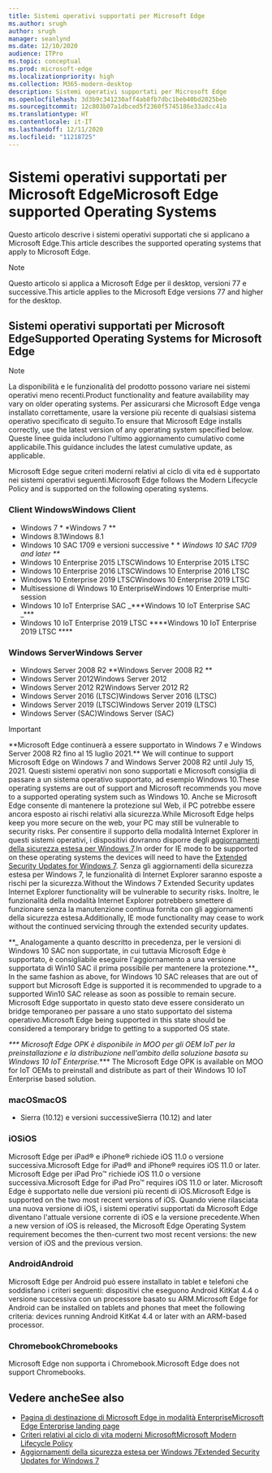 ```yaml
---
title: Sistemi operativi supportati per Microsoft Edge
ms.author: srugh
author: srugh
manager: seanlynd
ms.date: 12/10/2020
audience: ITPro
ms.topic: conceptual
ms.prod: microsoft-edge
ms.localizationpriority: high
ms.collection: M365-modern-desktop
description: Sistemi operativi supportati per Microsoft Edge
ms.openlocfilehash: 3d3b9c341230aff4ab8fb7dbc1beb40bd2025beb
ms.sourcegitcommit: 12c803b07a1dbced5f2360f5745186e33adcc41a
ms.translationtype: HT
ms.contentlocale: it-IT
ms.lasthandoff: 12/11/2020
ms.locfileid: "11218725"
---
```

# <span data-ttu-id="c6bfc-103">Sistemi operativi supportati per Microsoft Edge</span><span class="sxs-lookup"><span data-stu-id="c6bfc-103">Microsoft Edge supported Operating Systems</span></span>

<span data-ttu-id="c6bfc-104">Questo articolo descrive i sistemi operativi supportati che si applicano a Microsoft Edge.</span><span class="sxs-lookup"><span data-stu-id="c6bfc-104">This article describes the supported operating systems that apply to Microsoft Edge.</span></span>

> [!NOTE]
> <span data-ttu-id="c6bfc-105">Questo articolo si applica a Microsoft Edge per il desktop, versioni 77 e successive.</span><span class="sxs-lookup"><span data-stu-id="c6bfc-105">This article applies to the Microsoft Edge versions 77 and higher for the desktop.</span></span>

## <span data-ttu-id="c6bfc-106">Sistemi operativi supportati per Microsoft Edge</span><span class="sxs-lookup"><span data-stu-id="c6bfc-106">Supported Operating Systems for Microsoft Edge</span></span>

> [!NOTE]
> <span data-ttu-id="c6bfc-107">La disponibilità e le funzionalità del prodotto possono variare nei sistemi operativi meno recenti.</span><span class="sxs-lookup"><span data-stu-id="c6bfc-107">Product functionality and feature availability may vary on older operating systems.</span></span> <span data-ttu-id="c6bfc-108">Per assicurarsi che Microsoft Edge venga installato correttamente, usare la versione più recente di qualsiasi sistema operativo specificato di seguito.</span><span class="sxs-lookup"><span data-stu-id="c6bfc-108">To ensure that Microsoft Edge installs correctly, use the latest version of any operating system specified below.</span></span> <span data-ttu-id="c6bfc-109">Queste linee guida includono l'ultimo aggiornamento cumulativo come applicabile.</span><span class="sxs-lookup"><span data-stu-id="c6bfc-109">This guidance includes the latest cumulative update, as applicable.</span></span>

<span data-ttu-id="c6bfc-110">Microsoft Edge segue criteri moderni relativi al ciclo di vita ed è supportato nei sistemi operativi seguenti.</span><span class="sxs-lookup"><span data-stu-id="c6bfc-110">Microsoft Edge follows the Modern Lifecycle Policy and is supported on the following operating systems.</span></span>

### <span data-ttu-id="c6bfc-111">Client Windows</span><span class="sxs-lookup"><span data-stu-id="c6bfc-111">Windows Client</span></span>

- <span data-ttu-id="c6bfc-112">Windows 7 \* \*</span><span class="sxs-lookup"><span data-stu-id="c6bfc-112">Windows 7 \*\*</span></span>
- <span data-ttu-id="c6bfc-113">Windows 8.1</span><span class="sxs-lookup"><span data-stu-id="c6bfc-113">Windows 8.1</span></span>
- <span data-ttu-id="c6bfc-114">Windows 10 SAC 1709 e versioni successive \* \* _</span><span class="sxs-lookup"><span data-stu-id="c6bfc-114">Windows 10 SAC 1709 and later \*\*_</span></span>
- <span data-ttu-id="c6bfc-115">Windows 10 Enterprise 2015 LTSC</span><span class="sxs-lookup"><span data-stu-id="c6bfc-115">Windows 10 Enterprise 2015 LTSC</span></span>
- <span data-ttu-id="c6bfc-116">Windows 10 Enterprise 2016 LTSC</span><span class="sxs-lookup"><span data-stu-id="c6bfc-116">Windows 10 Enterprise 2016 LTSC</span></span>
- <span data-ttu-id="c6bfc-117">Windows 10 Enterprise 2019 LTSC</span><span class="sxs-lookup"><span data-stu-id="c6bfc-117">Windows 10 Enterprise 2019 LTSC</span></span>
- <span data-ttu-id="c6bfc-118">Multisessione di Windows 10 Enterprise</span><span class="sxs-lookup"><span data-stu-id="c6bfc-118">Windows 10 Enterprise multi-session</span></span>
- <span data-ttu-id="c6bfc-119">Windows 10 IoT Enterprise SAC _\*\*\*</span><span class="sxs-lookup"><span data-stu-id="c6bfc-119">Windows 10 IoT Enterprise SAC _\*\*\*</span></span>
- <span data-ttu-id="c6bfc-120">Windows 10 IoT Enterprise 2019 LTSC \*\*\*\*</span><span class="sxs-lookup"><span data-stu-id="c6bfc-120">Windows 10 IoT Enterprise 2019 LTSC \*\*\*\*</span></span>



### <span data-ttu-id="c6bfc-121">Windows Server</span><span class="sxs-lookup"><span data-stu-id="c6bfc-121">Windows Server</span></span>

- <span data-ttu-id="c6bfc-122">Windows Server 2008 R2 \*\*</span><span class="sxs-lookup"><span data-stu-id="c6bfc-122">Windows Server 2008 R2 \*\*</span></span>
- <span data-ttu-id="c6bfc-123">Windows Server 2012</span><span class="sxs-lookup"><span data-stu-id="c6bfc-123">Windows Server 2012</span></span>
- <span data-ttu-id="c6bfc-124">Windows Server 2012 R2</span><span class="sxs-lookup"><span data-stu-id="c6bfc-124">Windows Server 2012 R2</span></span>
- <span data-ttu-id="c6bfc-125">Windows Server 2016 (LTSC)</span><span class="sxs-lookup"><span data-stu-id="c6bfc-125">Windows Server 2016 (LTSC)</span></span>
- <span data-ttu-id="c6bfc-126">Windows Server 2019 (LTSC)</span><span class="sxs-lookup"><span data-stu-id="c6bfc-126">Windows Server 2019 (LTSC)</span></span>
- <span data-ttu-id="c6bfc-127">Windows Server (SAC)</span><span class="sxs-lookup"><span data-stu-id="c6bfc-127">Windows Server (SAC)</span></span>

> [!IMPORTANT]
> <span data-ttu-id="c6bfc-128">\*\*Microsoft Edge continuerà a essere supportato in Windows 7 e Windows Server 2008 R2 fino al 15 luglio 2021.</span><span class="sxs-lookup"><span data-stu-id="c6bfc-128">\*\* We will continue to support Microsoft Edge on Windows 7 and Windows Server 2008 R2 until July 15, 2021.</span></span> <span data-ttu-id="c6bfc-129">Questi sistemi operativi non sono supportati e Microsoft consiglia di passare a un sistema operativo supportato, ad esempio Windows 10.</span><span class="sxs-lookup"><span data-stu-id="c6bfc-129">These operating systems are out of support and Microsoft recommends you move to a supported operating system such as Windows 10.</span></span> <span data-ttu-id="c6bfc-130">Anche se Microsoft Edge consente di mantenere la protezione sul Web, il PC potrebbe essere ancora esposto ai rischi relativi alla sicurezza.</span><span class="sxs-lookup"><span data-stu-id="c6bfc-130">While Microsoft Edge helps keep you more secure on the web, your PC may still be vulnerable to security risks.</span></span> <span data-ttu-id="c6bfc-131">Per consentire il supporto della modalità Internet Explorer in questi sistemi operativi, i dispositivi dovranno disporre degli [aggiornamenti della sicurezza estesa per Windows 7](https://support.microsoft.com/help/4527878/faq-about-extended-security-updates-for-windows-7).</span><span class="sxs-lookup"><span data-stu-id="c6bfc-131">In order for IE mode to be supported on these operating systems the devices will need to have the [Extended Security Updates for Windows 7](https://support.microsoft.com/help/4527878/faq-about-extended-security-updates-for-windows-7).</span></span> <span data-ttu-id="c6bfc-132">Senza gli aggiornamenti della sicurezza estesa per Windows 7, le funzionalità di Internet Explorer saranno esposte a rischi per la sicurezza.</span><span class="sxs-lookup"><span data-stu-id="c6bfc-132">Without the Windows 7 Extended Security updates Internet Explorer functionality will be vulnerable to security risks.</span></span> <span data-ttu-id="c6bfc-133">Inoltre, le funzionalità della modalità Internet Explorer potrebbero smettere di funzionare senza la manutenzione continua fornita con gli aggiornamenti della sicurezza estesa.</span><span class="sxs-lookup"><span data-stu-id="c6bfc-133">Additionally, IE mode functionality may cease to work without the continued servicing through the extended security updates.</span></span>  
>
> <span data-ttu-id="c6bfc-134">\*\*_ Analogamente a quanto descritto in precedenza, per le versioni di Windows 10 SAC non supportate, in cui tuttavia Microsoft Edge è supportato, è consigliabile eseguire l'aggiornamento a una versione supportata di Win10 SAC il prima possibile per mantenere la protezione.</span><span class="sxs-lookup"><span data-stu-id="c6bfc-134">\*\*_ In the same fashion as above, for Windows 10 SAC releases that are out of support but Microsoft Edge is supported it is recommended to upgrade to a supported Win10 SAC release as soon as possible to remain secure.</span></span> <span data-ttu-id="c6bfc-135">Microsoft Edge supportato in questo stato deve essere considerato un bridge temporaneo per passare a uno stato supportato del sistema operativo.</span><span class="sxs-lookup"><span data-stu-id="c6bfc-135">Microsoft Edge being supported in this state should be considered a temporary bridge to getting to a supported OS state.</span></span>
>
> <span data-ttu-id="c6bfc-136">_\*\*\* Microsoft Edge OPK è disponibile in MOO per gli OEM IoT per la preinstallazione e la distribuzione nell'ambito della soluzione basata su Windows 10 IoT Enterprise.</span><span class="sxs-lookup"><span data-stu-id="c6bfc-136">_\*\*\* The Microsoft Edge OPK is available on MOO for IoT OEMs to preinstall and distribute as part of their Windows 10 IoT Enterprise based solution.</span></span>

### <span data-ttu-id="c6bfc-137">macOS</span><span class="sxs-lookup"><span data-stu-id="c6bfc-137">macOS</span></span>

- <span data-ttu-id="c6bfc-138">Sierra (10.12) e versioni successive</span><span class="sxs-lookup"><span data-stu-id="c6bfc-138">Sierra (10.12) and later</span></span>

### <span data-ttu-id="c6bfc-139">iOS</span><span class="sxs-lookup"><span data-stu-id="c6bfc-139">iOS</span></span>

<span data-ttu-id="c6bfc-140">Microsoft Edge per iPad&reg; e iPhone&reg; richiede iOS 11.0 o versione successiva.</span><span class="sxs-lookup"><span data-stu-id="c6bfc-140">Microsoft Edge for iPad&reg; and iPhone&reg; requires iOS 11.0 or later.</span></span> <span data-ttu-id="c6bfc-141">Microsoft Edge per iPad Pro&trade; richiede iOS 11.0 o versione successiva.</span><span class="sxs-lookup"><span data-stu-id="c6bfc-141">Microsoft Edge for iPad Pro&trade; requires iOS 11.0 or later.</span></span> <span data-ttu-id="c6bfc-142">Microsoft Edge è supportato nelle due versioni più recenti di iOS.</span><span class="sxs-lookup"><span data-stu-id="c6bfc-142">Microsoft Edge is supported on the two most recent versions of iOS.</span></span> <span data-ttu-id="c6bfc-143">Quando viene rilasciata una nuova versione di iOS, i sistemi operativi supportati da Microsoft Edge diventano l'attuale versione corrente di iOS e la versione precedente.</span><span class="sxs-lookup"><span data-stu-id="c6bfc-143">When a new version of iOS is released, the Microsoft Edge Operating System requirement becomes the then-current two most recent versions: the new version of iOS and the previous version.</span></span>

### <span data-ttu-id="c6bfc-144">Android</span><span class="sxs-lookup"><span data-stu-id="c6bfc-144">Android</span></span>

<span data-ttu-id="c6bfc-145">Microsoft Edge per Android può essere installato in tablet e telefoni che soddisfano i criteri seguenti: dispositivi che eseguono Android KitKat 4.4 o versione successiva con un processore basato su ARM.</span><span class="sxs-lookup"><span data-stu-id="c6bfc-145">Microsoft Edge for Android can be installed on tablets and phones that meet the following criteria: devices running Android KitKat 4.4 or later with an ARM-based processor.</span></span>

### <span data-ttu-id="c6bfc-146">Chromebook</span><span class="sxs-lookup"><span data-stu-id="c6bfc-146">Chromebooks</span></span>

<span data-ttu-id="c6bfc-147">Microsoft Edge non supporta i Chromebook.</span><span class="sxs-lookup"><span data-stu-id="c6bfc-147">Microsoft Edge does not support Chromebooks.</span></span>

## <span data-ttu-id="c6bfc-148">Vedere anche</span><span class="sxs-lookup"><span data-stu-id="c6bfc-148">See also</span></span>

- [<span data-ttu-id="c6bfc-149">Pagina di destinazione di Microsoft Edge in modalità Enterprise</span><span class="sxs-lookup"><span data-stu-id="c6bfc-149">Microsoft Edge Enterprise landing page</span></span>](https://aka.ms/EdgeEnterprise)
- [<span data-ttu-id="c6bfc-150">Criteri relativi al ciclo di vita moderni Microsoft</span><span class="sxs-lookup"><span data-stu-id="c6bfc-150">Microsoft Modern Lifecycle Policy</span></span>](https://support.microsoft.com/help/30881/modern-lifecycle-policy)
- [<span data-ttu-id="c6bfc-151">Aggiornamenti della sicurezza estesa per Windows 7</span><span class="sxs-lookup"><span data-stu-id="c6bfc-151">Extended Security Updates for Windows 7</span></span>](https://support.microsoft.com/help/4527878/faq-about-extended-security-updates-for-windows-7)
